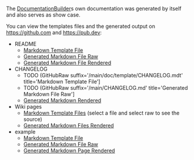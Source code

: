 [//]: # (This file was generated from: doc/template/example.mdt using the documentation_builder package on: 2021-09-17 16:20:23.757232.)
The [DocumentationBuilder](https://github.com/efficientyboosters/documentation_builder/wiki/01-Documentation-Builder#lib-builder-documentation-builder-dart-documentationbuilder)s own documentation was generated by itself and also serves as show case.

You can view the templates files and the generated output on https://github.com and https://pub.dev:

- README
  - [Markdown Template File](https://raw.githubusercontent.com/efficientyboosters/documentation_builder/main/doc/template/README.mdt)
  - [Generated Markdown File Raw](https://raw.githubusercontent.com/efficientyboosters/documentation_builder/main/README.md)
  - [Generated Markdown File Rendered](https://pub.dev/packages/documentation_builder)
- CHANGELOG
  - TODO (GitHubRaw suffix='/main/doc/template/CHANGELOG.mdt' title='Markdown Template File']
  - TODO (GitHubRaw suffix='/main/CHANGELOG.md' title='Generated Markdown File Raw']
  - [Generated Markdown Rendered](https://pub.dev/packages/documentation_builder/versions)
- Wiki pages
  - [Markdown Template Files](https://github.com/efficientyboosters/documentation_builder/tree/main/doc/template) (select a file and select raw to see the source)
  - [Generated Markdown Files Rendered](https://github.com/efficientyboosters/documentation_builder/wiki)
- example
  - [Markdown Template File](https://raw.githubusercontent.com/efficientyboosters/documentation_builder/main/doc/template/example.mdt)
  - [Generated Markdown File Raw](https://raw.githubusercontent.com/efficientyboosters/documentation_builder/main/example/example.md)
  - [Generated Markdown Page Rendered](https://pub.dev/packages/documentation_builder/example)